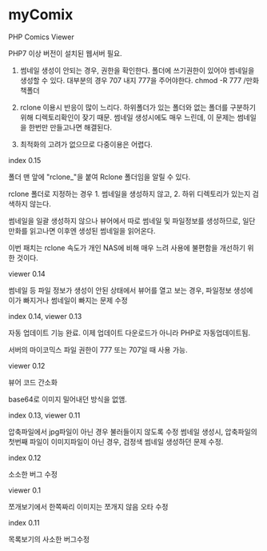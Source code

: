 # myComix
PHP Comics Viewer


PHP7 이상 버전이 설치된 웹서버 필요.


1. 썸네일 생성이 안되는 경우, 권한을 확인한다.
  폴더에 쓰기권한이 있어야 썸네일을 생성할 수 있다.
  대부분의 경우 707 내지 777을 주어야한다.
  chmod -R 777 /만화책폴더


2. rclone 이용시 반응이 많이 느리다.
  하위폴더가 있는 폴더와 없는 폴더를 구분하기 위해 디렉토리확인이 잦기 때문. 
  썸네일 생성시에도 매우 느린데, 이 문제는 썸네일을 한번만 만들고나면 해결된다.


3. 최적화의 고려가 없으므로 다중이용은 어렵다.



index 0.15

폴더 맨 앞에 "rclone_"을 붙여 Rclone 폴더임을 알릴 수 있다.

rclone 폴더로 지정하는 경우 1. 썸네일을 생성하지 않고,  2. 하위 디렉토리가 있는지 검색하지 않는다.

썸네일을 일괄 생성하지 않으나 뷰어에서 따로 썸네일 및 파일정보를 생성하므로, 일단 만화를 읽고나면 이후엔 생성된 썸네일을 읽어온다.

이번 패치는 rclone 속도가 개인 NAS에 비해 매우 느려 사용에 불편함을 개선하기 위한 것이다.




viewer 0.14

썸네일 등 파일 정보가 생성이 안된 상태에서 뷰어를 열고 보는 경우, 파일정보 생성에 이가 빠지거나 썸네일이 빠지는 문제 수정





index 0.14, viewer 0.13

자동 업데이트 기능 완료. 이제 업데이트 다운로드가 아니라 PHP로 자동업데이트됨.

서버의 마이코믹스 파일 권한이 777 또는 707일 때 사용 가능.






viewer 0.12

뷰어 코드 간소화

base64로 이미지 밀어내던 방식을 없앰.






index 0.13, viewer 0.11

압축파일에서 jpg파일이 아닌 경우 불러들이지 않도록 수정
썸네일 생성시, 압축파일의 첫번째 파일이 이미지파일이 아닌 경우, 검정색 썸네일 생성하던 문제 수정.



index 0.12

소소한 버그 수정



viewer 0.1

쪼개보기에서 한쪽짜리 이미지는 쪼개지 않음
오타 수정 



index 0.11

목록보기의 사소한 버그수정
